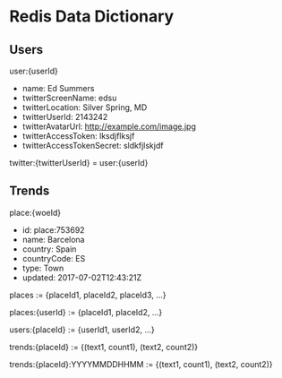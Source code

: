# Redis Data Dictionary

## Users

user:{userId}

  - name: Ed Summers
  - twitterScreenName: edsu
  - twitterLocation: Silver Spring, MD
  - twitterUserId: 2143242
  - twitterAvatarUrl: http://example.com/image.jpg
  - twitterAccessToken: lksdjflksjf
  - twitterAccessTokenSecret: sldkfjlskjdf

twitter:{twitterUserId} = user:{userId}

## Trends

place:{woeId}

- id: place:753692
- name: Barcelona
- country: Spain
- countryCode: ES
- type: Town
- updated: 2017-07-02T12:43:21Z

places := {placeId1, placeId2, placeId3, ...}

places:{userId} := {placeId1, placeId2, ...}

users:{placeId} := {userId1, userId2, ...}

trends:{placeId} := {(text1, count1), (text2, count2)}

trends:{placeId}:YYYYMMDDHHMM := {(text1, count1), (text2, count2)}
